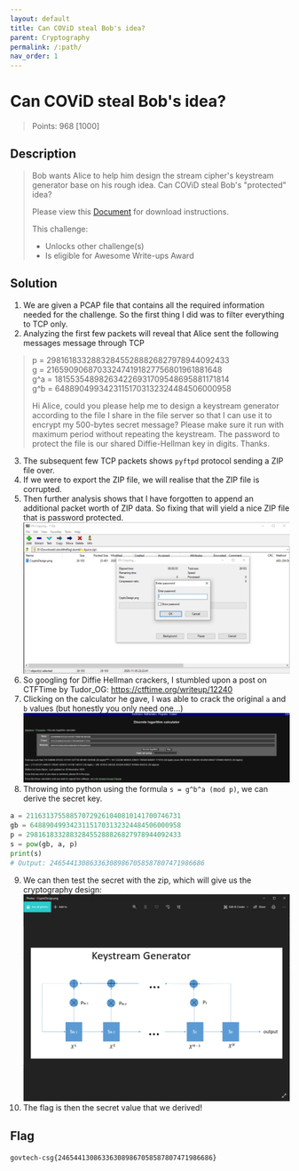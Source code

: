 ```yaml
---
layout: default
title: Can COViD steal Bob's idea?
parent: Cryptography
permalink: /:path/
nav_order: 1
---
```

# Can COViD steal Bob's idea?

> Points: 968 [1000]

## Description

> Bob wants Alice to help him design the stream cipher's keystream generator base on his rough idea. Can COViD steal Bob's "protected" idea?
> 
> Please view this [Document](https://docs.google.com/document/d/1GrQ6znlN2Z0tu_uAPAs1qrn6by24I51mq8RIIHmFGDU/edit?usp=sharing)  for download instructions.
> 
> This challenge:
> - Unlocks other challenge(s)
> - Is eligible for Awesome Write-ups Award

## Solution

1. We are given a PCAP file that contains all the required information needed for the challenge. So the first thing I did was to filter everything to TCP only.
2. Analyzing the first few packets will reveal that Alice sent the following messages message through TCP
> p = 298161833288328455288826827978944092433  
> g = 216590906870332474191827756801961881648  
> g^a = 181553548982634226931709548695881171814  
> g^b = 64889049934231151703132324484506000958  
> 
> Hi Alice, could you please help me to design a keystream generator according to the file I share in the file server so that I can use it to encrypt my 500-bytes secret message? Please make sure it run with maximum period without repeating the keystream. The password to protect the file is our shared Diffie-Hellman key in digits. Thanks.
3. The subsequent few TCP packets shows `pyftpd` protocol sending a ZIP file over.
4. If we were to export the ZIP file, we will realise that the ZIP file is corrupted.
5. Then further analysis shows that I have forgotten to append an additional packet worth of ZIP data. So fixing that will yield a nice ZIP file that is password protected.
![7zip](zipfile.png)
6. So googling for Diffie Hellman crackers, I stumbled upon a post on CTFTime by Tudor_OG: https://ctftime.org/writeup/12240
7. Clicking on the calculator he gave, I was able to crack the original `a` and `b` values (but honestly you only need one...)
![Discrete Log Calculator](discretelog.png)
8. Throwing into python using the formula `s = g^b^a (mod p)`, we can derive the secret key.
```python
a = 211631375588570729261040810141700746731
gb = 64889049934231151703132324484506000958
p = 298161833288328455288826827978944092433
s = pow(gb, a, p)
print(s)
# Output: 246544130863363089867058587807471986686
```
9. We can then test the secret with the zip, which will give us the cryptography design:
![Cryptography Design](finalimage.png)
10. The flag is then the secret value that we derived!

## Flag
`govtech-csg{246544130863363089867058587807471986686}`